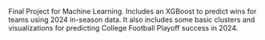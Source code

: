 Final Project for Machine Learning.
Includes an XGBoost to predict wins for teams using 2024 in-season data.
It also includes some basic clusters and visualizations for predicting College Football Playoff success in 2024.
